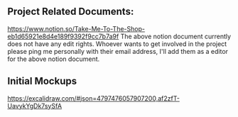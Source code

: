 ## Project Related Documents:
https://www.notion.so/Take-Me-To-The-Shop-eb1d65921e8d4e189f9392f9cc7b7a9f
The above notion document currently does not have any edit rights. Whoever wants to get involved in the project please ping me personally with their email address, I'll add them as a editor for the above notion document.

## Initial Mockups
https://excalidraw.com/#json=4797476057907200,af2zfT-UavykYgDk7sySfA
